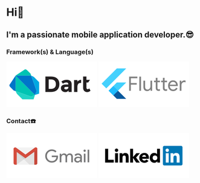 # Hi👋
## I'm a passionate mobile application developer.😎
### Framework(s) & Language(s)
![Dart](https://github.com/presh-devs/presh-devs/blob/master/dart.svg)
![Flutter](https://github.com/presh-devs/presh-devs/blob/master/flutter.svg)
### Contact☎️
[![Gmail](https://github.com/presh-devs/presh-devs/blob/master/gmail.svg)](mailto:devpreciousadebayo@gmail.com)
[![Linkedin](https://github.com/presh-devs/presh-devs/blob/master/linkedin.svg)]()
